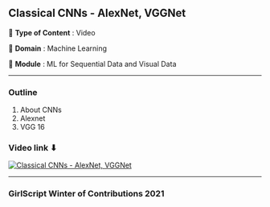 ## Classical CNNs - AlexNet, VGGNet
🔴 **Type of Content** : Video

🔴 **Domain** : Machine Learning

🔴 **Module** : ML for Sequential Data and Visual Data

*********************************************************************

### Outline 
1. About CNNs
2. Alexnet
3. VGG 16

### Video link ⬇

[![Classical CNNs - AlexNet, VGGNet](https://user-images.githubusercontent.com/30192967/141724326-81ae14f2-e2cf-49e8-b573-be0e99acf3c6.png)](https://youtu.be/heCIes1jFa0)


*********************************************************************

### GirlScript Winter of Contributions 2021
